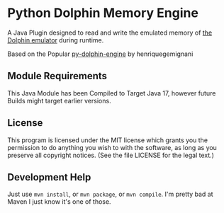 # Python Dolphin Memory Engine

A Java Plugin designed to read and write the emulated memory of [the Dolphin emulator](https://github.com/dolphin-emu/dolphin) during runtime. 

Based on the Popular [py-dolphin-engine](https://github.com/henriquegemignani/py-dolphin-memory-engine) by henriquegemignani

## Module Requirements

This Java Module has been Compiled to Target Java 17, however future Builds might target earlier versions.

## License
This program is licensed under the MIT license which grants you the permission to do anything you wish to with the software, as long as you preserve all copyright notices. (See the file LICENSE for the legal text.)


## Development Help

Just use `mvn install`, or `mvn package`, or `mvn compile`. I'm pretty bad at Maven I just know it's one of those.

